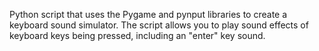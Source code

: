 Python script that uses the Pygame and pynput libraries to create a keyboard sound simulator.
The script allows you to play sound effects of keyboard keys being pressed, including an "enter" key sound.
